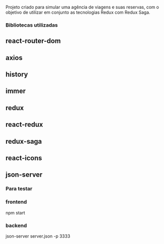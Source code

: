 Projeto criado para simular uma agência de viagens e suas reservas, com o objetivo de utilizar em conjunto as tecnologias Redux com Redux Saga.

### Bibliotecas utilizadas

## react-router-dom
## axios
## history
## immer
## redux
## react-redux
## redux-saga
## react-icons
## json-server

### Para testar

### frontend
npm start

### backend
json-server server.json -p 3333
